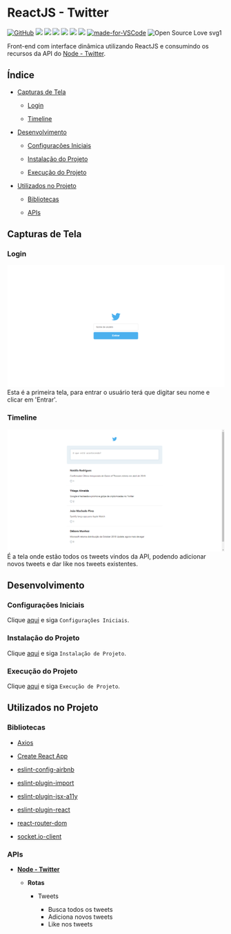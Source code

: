 # ReactJS - Twitter

[![GitHub](https://img.shields.io/github/license/mashape/apistatus.svg)](https://github.com/osvaldokalvaitir/reactjs-twitter/blob/master/LICENSE)
![](https://img.shields.io/github/package-json/v/osvaldokalvaitir/reactjs-twitter.svg)
![](https://img.shields.io/github/last-commit/osvaldokalvaitir/reactjs-twitter.svg?color=red)
![](https://img.shields.io/github/languages/top/osvaldokalvaitir/reactjs-twitter.svg?color=yellow)
![](https://img.shields.io/github/languages/count/osvaldokalvaitir/reactjs-twitter.svg?color=lightgrey)
![](https://img.shields.io/github/languages/code-size/osvaldokalvaitir/reactjs-twitter.svg)
![](https://img.shields.io/github/repo-size/osvaldokalvaitir/reactjs-twitter.svg?color=blueviolet)
[![made-for-VSCode](https://img.shields.io/badge/Made%20for-VSCode-1f425f.svg)](https://code.visualstudio.com/)
![Open Source Love svg1](https://badges.frapsoft.com/os/v1/open-source.svg?v=103)

Front-end com interface dinâmica utilizando ReactJS e consumindo os recursos da API do [Node - Twitter](https://github.com/osvaldokalvaitir/node-twitter).

## Índice

- [Capturas de Tela](#capturas-de-tela)

  - [Login](#login)

  - [Timeline](#timeline)

- [Desenvolvimento](#desenvolvimento)

  - [Configurações Iniciais](#configurações-iniciais)

  - [Instalação do Projeto](#instalação-do-projeto)

  - [Execução do Projeto](#execução-do-projeto)

- [Utilizados no Projeto](#utilizados-no-projeto)

  - [Bibliotecas](#bibliotecas)

  - [APIs](#apis)

## Capturas de Tela

### Login

![Login](/assets/login.png)
Esta é a primeira tela, para entrar o usuário terá que digitar seu nome e clicar em 'Entrar'.

### Timeline

![Timeline](/assets/timeline.png)
É a tela onde estão todos os tweets vindos da API, podendo adicionar novos tweets e dar like nos tweets existentes.

## Desenvolvimento

### Configurações Iniciais

Clique [aqui](https://github.com/osvaldokalvaitir/projects-settings/blob/master/README.md) e siga `Configurações Iniciais`.

### Instalação do Projeto

Clique [aqui](https://github.com/osvaldokalvaitir/projects-settings/blob/master/nodejs/nodejs.md) e siga `Instalação de Projeto`.

### Execução do Projeto

Clique [aqui](https://github.com/osvaldokalvaitir/projects-settings/blob/master/nodejs/libs/create-react-app.md) e siga `Execução de Projeto`.

## Utilizados no Projeto

### Bibliotecas

- [Axios](https://github.com/osvaldokalvaitir/projects-settings/blob/master/nodejs/libs/axios.md)

- [Create React App](https://github.com/osvaldokalvaitir/projects-settings/blob/master/nodejs/libs/create-react-app.md)

- [eslint-config-airbnb](https://github.com/osvaldokalvaitir/projects-settings/blob/master/nodejs/libs/eslint-config-airbnb.md)

- [eslint-plugin-import](https://github.com/osvaldokalvaitir/projects-settings/blob/master/nodejs/libs/eslint-plugin-import.md)

- [eslint-plugin-jsx-a11y](https://github.com/osvaldokalvaitir/projects-settings/blob/master/nodejs/libs/eslint-plugin-jsx-a11y.md)

- [eslint-plugin-react](https://github.com/osvaldokalvaitir/projects-settings/blob/master/nodejs/libs/eslint-plugin-react.md)

- [react-router-dom](https://github.com/osvaldokalvaitir/projects-settings/blob/master/nodejs/libs/react-router-dom.md)

- [socket.io-client](https://github.com/osvaldokalvaitir/projects-settings/blob/master/nodejs/libs/socketio-client.md)

### APIs

- **[Node - Twitter](https://github.com/osvaldokalvaitir/node-twitter)**

  - **Rotas**

    - Tweets

      - Busca todos os tweets
      - Adiciona novos tweets
      - Like nos tweets
